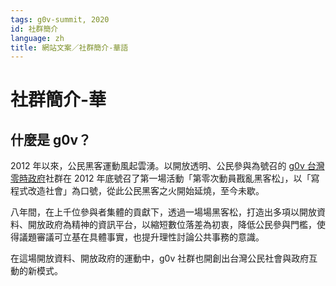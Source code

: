 ```yaml
---
tags: g0v-summit, 2020
id: 社群簡介
language: zh
title: 網站文案／社群簡介-華語
---
```

# 社群簡介-華

## 什麼是 g0v？
2012 年以來，公民黑客運動風起雲湧。以開放透明、公民參與為號召的 [g0v 台灣零時政府](https://g0v.tw/zh-TW/)社群在 2012 年底號召了第一場活動「第零次動員戡亂黑客松」，以「寫程式改造社會」為口號，從此公民黑客之火開始延燒，至今未歇。

八年間，在上千位參與者集體的貢獻下，透過一場場黑客松，打造出多項以開放資料、開放政府為精神的資訊平台，以縮短數位落差為初衷，降低公民參與門檻，使得議題審議可立基在具體事實，也提升理性討論公共事務的意識。

在這場開放資料、開放政府的運動中，g0v 社群也開創出台灣公民社會與政府互動的新模式。
